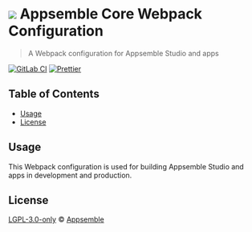 # ![](https://gitlab.com/appsemble/appsemble/-/raw/0.28.12/config/assets/logo.svg) Appsemble Core Webpack Configuration

> A Webpack configuration for Appsemble Studio and apps

[![GitLab CI](https://gitlab.com/appsemble/appsemble/badges/0.28.12/pipeline.svg)](https://gitlab.com/appsemble/appsemble/-/releases/0.28.12)
[![Prettier](https://img.shields.io/badge/code_style-prettier-ff69b4.svg)](https://prettier.io)

## Table of Contents

- [Usage](#usage)
- [License](#license)

## Usage

This Webpack configuration is used for building Appsemble Studio and apps in development and
production.

## License

[LGPL-3.0-only](https://gitlab.com/appsemble/appsemble/-/blob/0.28.12/LICENSE.md) ©
[Appsemble](https://appsemble.com)
